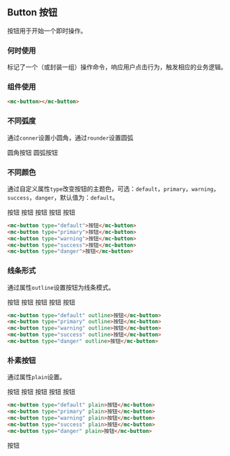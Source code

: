 ## Button 按钮

按钮用于开始一个即时操作。

### 何时使用

标记了一个（或封装一组）操作命令，响应用户点击行为，触发相应的业务逻辑。

### 组件使用

``` html
<mc-button></mc-button>
```

### 不同弧度

通过`conner`设置小圆角，通过`rounder`设置圆弧

<div class="preview">
  <mc-button conner>圆角按钮</mc-button>
  <mc-button rounder>圆弧按钮</mc-button>
</div>

### 不同颜色

通过自定义属性`type`改变按钮的主题色，可选：`default`，`primary`，`warning`，`success`，`danger`，默认值为：`default`。
<div class="preview">
  <mc-button type="default">按钮</mc-button>
  <mc-button type="primary">按钮</mc-button>
  <mc-button type="warning">按钮</mc-button>
  <mc-button type="success">按钮</mc-button>
  <mc-button type="danger">按钮</mc-button>
</div>

``` html
<mc-button type="default">按钮</mc-button>
<mc-button type="primary">按钮</mc-button>
<mc-button type="warning">按钮</mc-button>
<mc-button type="success">按钮</mc-button>
<mc-button type="danger">按钮</mc-button>
```

### 线条形式

通过属性`outline`设置按钮为线条模式。

<div class="preview">
  <mc-button type="default" outline>按钮</mc-button>
  <mc-button type="primary" outline>按钮</mc-button>
  <mc-button type="warning" outline>按钮</mc-button>
  <mc-button type="success" outline>按钮</mc-button>
  <mc-button type="danger" outline>按钮</mc-button>
</div>

``` html
<mc-button type="default" outline>按钮</mc-button>
<mc-button type="primary" outline>按钮</mc-button>
<mc-button type="warning" outline>按钮</mc-button>
<mc-button type="success" outline>按钮</mc-button>
<mc-button type="danger" outline>按钮</mc-button>
```

### 朴素按钮

通过属性`plain`设置。

<div class="preview">
  <mc-button type="default" plain>按钮</mc-button>
  <mc-button type="primary" plain>按钮</mc-button>
  <mc-button type="warning" plain>按钮</mc-button>
  <mc-button type="success" plain>按钮</mc-button>
  <mc-button type="danger" plain>按钮</mc-button>
</div>

``` html
<mc-button type="default" plain>按钮</mc-button>
<mc-button type="primary" plain>按钮</mc-button>
<mc-button type="warning" plain>按钮</mc-button>
<mc-button type="success" plain>按钮</mc-button>
<mc-button type="danger" plain>按钮</mc-button>
```

<div class="preview">
  <mc-button type="default" plain icon="close">按钮</mc-button>
</div>

<script>
  var previews = document.querySelectorAll('.preview')
  for (var i = 0; i < previews.length; i++) {
    new Vue({
      el: previews[i]
    })
  }
</script>